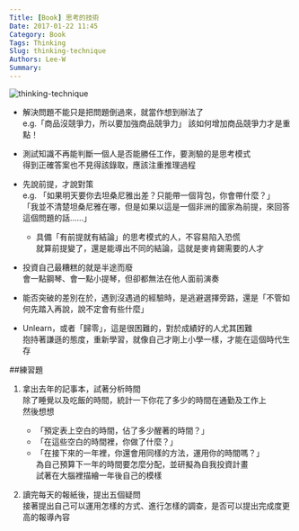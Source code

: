 ```yaml
---
Title: [Book] 思考的技術
Date: 2017-01-22 11:45
Category: Book
Tags: Thinking
Slug: thinking-technique
Authors: Lee-W
Summary: 
---
```


![thinking-technique](http://pic.eslite.com/Upload/Product/201506/m/635696947482798750.jpg)

<!--more-->

- 解決問題不能只是把問題倒過來，就當作想到辦法了  
	e.g.「商品沒競爭力，所以要加強商品競爭力」 
	該如何增加商品競爭力才是重點！

- 測試知識不再能判斷一個人是否能勝任工作，要測驗的是思考模式  
  得到正確答案也不見得該錄取，應該注重推理過程

- 先說前提，才說對策  
  e.g. 「如果明天要你去坦桑尼雅出差？只能帶一個背包，你會帶什麼？」  
  「我並不清楚坦桑尼雅在哪，但是如果以這是一個非洲的國家為前提，來回答這個問題的話......」
	- 具備「有前提就有結論」的思考模式的人，不容易陷入恐慌  
	  就算前提變了，還是能導出不同的結論，這就是麥肯錫需要的人才

- 投資自己最糟糕的就是半途而廢  
  會一點鋼琴、會一點小提琴，但卻都無法在他人面前演奏

- 能否突破的差別在於，遇到沒遇過的經驗時，是逃避選擇旁路，還是「不管如何先踏入再說，說不定會有些什麼」

- Unlearn，或者「歸零」，這是很困難的，對於成績好的人尤其困難  
  抱持著謙遜的態度，重新學習，就像自己才剛上小學一樣，才能在這個時代生存

##練習題
1. 拿出去年的記事本，試著分析時間  
   除了睡覺以及吃飯的時間，統計一下你花了多少的時間在通勤及工作上  
   然後想想
   - 「預定表上空白的時間，佔了多少醒著的時間？」
   - 「在這些空白的時間裡，你做了什麼？」
   - 「在接下來的一年裡，你還會用同樣的方法，運用你的時間嗎？」  
  為自己預算下一年的時間要怎麼分配，並研擬為自我投資計畫  
  試著在大腦裡描繪一年後自己的模樣

2. 讀完每天的報紙後，提出五個疑問  
   接著提出自己可以運用怎樣的方式、進行怎樣的調查，是否可以提出完成度更高的報導內容     

  
